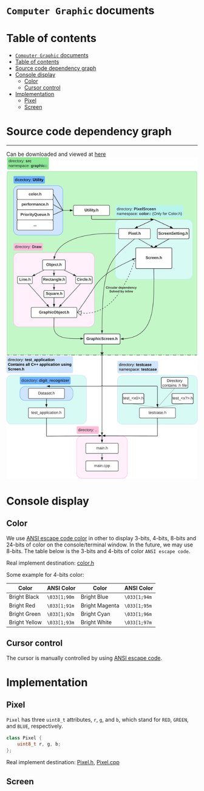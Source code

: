 # `Computer Graphic` documents

# Table of contents

<!-- TOC -->
* [`Computer Graphic` documents](#computer-graphic-documents)
* [Table of contents](#table-of-contents)
* [Source code dependency graph](#source-code-dependency-graph)
* [Console display](#console-display)
  * [Color](#color)
  * [Cursor control](#cursor-control)
* [Implementation](#implementation)
  * [Pixel](#pixel)
  * [Screen](#screen)
<!-- TOC -->

# Source code dependency graph

---
Can be downloaded
and viewed
at [here](https://lucid.app/lucidchart/68a72af9-e53f-4598-a9ff-7f21c41abe66/edit?viewport_loc=-1733%2C-1227%2C5751%2C3140%2C0_0&invitationId=inv_2e2b332c-cd16-4ccb-b0bc-db0f3d715938)
<img alt="Dependency graph" src="image/dependency graph/240530.png" title="Dependency graph"/>

# Console display

## Color
We use [ANSI escape code color](https://en.wikipedia.org/wiki/ANSI_escape_code#SGR_(Select_Graphic_Rendition)_parameters) in other
to display 3-bits, 4-bits, 8-bits and 24-bits of color on the console/terminal window.
In the future, we may use 8-bits.
The table below is the 3-bits and 4-bits of color `ANSI escape code`.

Real implement destination: [color.h](../src/Utility/color.h)

Some example for 4-bits color:

| Color         | ANSI Color   | Color          | ANSI Color   |
|---------------|--------------|----------------|--------------|
| Bright Black  | `\033[1;90m` | Bright Blue    | `\033[1;94m` |
| Bright Red    | `\033[1;91m` | Bright Magenta | `\033[1;95m` |
| Bright Green  | `\033[1;92m` | Bright Cyan    | `\033[1;96m` |
| Bright Yellow | `\033[1;93m` | Bright White   | `\033[1;97m` |

## Cursor control
The cursor is manually controlled
by using [ANSI escape code](https://en.wikipedia.org/wiki/ANSI_escape_code#Fe_Escape_sequences).

[//]: # (Real implement destination: [color.h]&#40;../src/Utility/color.h&#41;)

# Implementation

## Pixel

`Pixel` has three `uint8_t` attributes, `r`, `g`, and `b`, which stand for `RED`, `GREEN`, and `BLUE`, respectively.  
```C++
class Pixel {
    uint8_t r, g, b;
};
```

 Real implement destination: [Pixel.h](../src/PixelScreen/Pixel.h), [Pixel.cpp](../src/PixelScreen/Pixel.cpp)

## Screen
